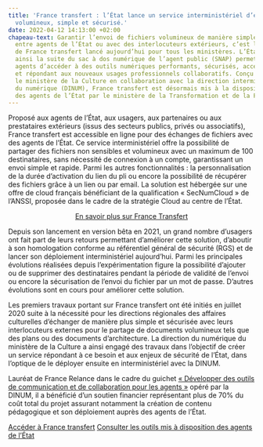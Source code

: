 ```yaml
---
title: 'France transfert : l’État lance un service interministériel d’envoi de fichiers
  volumineux, simple et sécurisé.'
date: 2022-04-12 14:13:00 +02:00
chapeau-text: Garantir l’envoi de fichiers volumineux de manière simple et sécurisée,
  entre agents de l’État ou avec des interlocuteurs extérieurs, c’est la promesse
  de France transfert lancé aujourd’hui pour tous les ministères. L’État enrichit
  ainsi la suite du sac à dos numérique de l’agent public (SNAP) permettant à ses
  agents d’accéder à des outils numériques performants, sécurisés, accessibles à distance
  et répondant aux nouveaux usages professionnels collaboratifs. Conçu et opéré par
  le ministère de la Culture en collaboration avec la direction interministérielle
  du numérique (DINUM), France transfert est désormais mis à la disposition de l’ensemble
  des agents de l’État par le ministère de la Transformation et de la Fonction publiques.
---
```


Proposé aux agents de l’État, aux usagers, aux partenaires ou aux prestataires extérieurs (issus des secteurs publics, privés ou associatifs), France transfert est accessible en ligne pour des échanges de fichiers avec des agents de l’État. Ce service interministériel offre la possibilité de partager des fichiers non sensibles et volumineux avec un maximum de 100 destinataires, sans nécessité de connexion à un compte, garantissant un envoi simple et rapide. Parmi les autres fonctionnalités : la personnalisation de la durée d’activation du lien du pli ou encore la possibilité de récupérer des fichiers grâce à un lien ou par email. La solution est hébergée sur une offre de cloud français bénéficiant de la qualification « SecNumCloud » de l’ANSSI, proposée dans le cadre de la stratégie Cloud au centre de l’État.

<p align="center"><a href="https://www.numerique.gouv.fr/outils-agents/france-transfert/" class="button">En savoir plus sur France Transfert</a></p>

Depuis son lancement en version bêta en 2021, un grand nombre d’usagers ont fait part de leurs retours permettant d’améliorer cette solution, d’aboutir à son homologation conforme au référentiel général de sécurité (RGS) et de lancer son déploiement interministériel aujourd’hui. Parmi les principales évolutions réalisées depuis l’expérimentation figure la possibilité d’ajouter ou de supprimer des destinataires pendant la période de validité de l’envoi ou encore la sécurisation de l’envoi du fichier par un mot de passe. D’autres évolutions sont en cours pour améliorer cette solution.

Les premiers travaux portant sur France transfert ont été initiés en juillet 2020 suite à la nécessité pour les directions régionales des affaires culturelles d’échanger de manière plus simple et sécurisée avec leurs interlocuteurs externes pour le partage de documents volumineux tels que des plans ou des documents d’architecture. La direction du numérique du ministère de la Culture a ainsi engagé des travaux dans l’objectif de créer un service répondant à ce besoin et aux enjeux de sécurité de l’État, dans l’optique de le déployer ensuite en interministériel avec la DINUM.

Lauréat de France Relance dans le cadre du guichet [« Développer des outils de communication et de collaboration pour les agents »](https://france-relance.transformation.gouv.fr/b8f4-developper-des-outils-de-communication-et-de-) opéré par la DINUM, il a bénéficié d’un soutien financier représentant plus de 70% du coût total du projet assurant notamment la création de contenu pédagogique et son déploiement auprès des agents de l’État.

[Accéder à France transfert](https://francetransfert.numerique.gouv.fr/upload)
[Consulter les outils mis à disposition des agents de l’État](https://www.numerique.gouv.fr/outils-agents/)